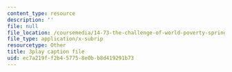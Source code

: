 ```yaml
---
content_type: resource
description: ''
file: null
file_location: /coursemedia/14-73-the-challenge-of-world-poverty-spring-2011/ec7a219ff2b457758e0bb8d419291b73_klz2SdQorbA.vtt
file_type: application/x-subrip
resourcetype: Other
title: 3play caption file
uid: ec7a219f-f2b4-5775-8e0b-b8d419291b73
---
```

